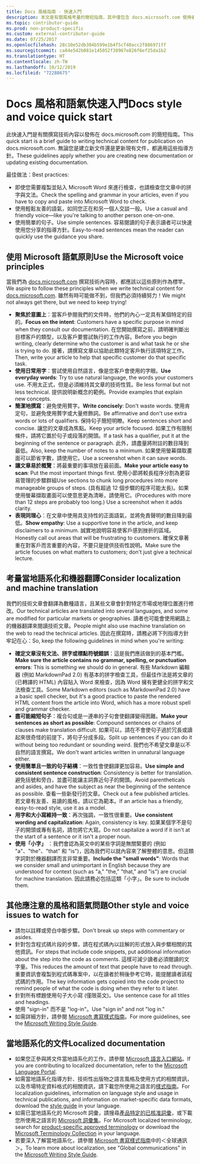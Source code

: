 ```yaml
---
title: Docs 風格指南 - 快速入門
description: 本文是有關風格考量的簡短指南，其中僅包含 docs.microsoft.com 使用者入門的基本主題。
ms.topic: contributor-guide
ms.prod: non-product-specific
ms.custom: external-contributor-guide
ms.date: 07/25/2017
ms.openlocfilehash: 28c10e52db304b599e1b4f5cf40acc2f886971ff
ms.sourcegitcommit: ca84e542b081e145052f38967e826f6ef25da1b2
ms.translationtype: HT
ms.contentlocale: zh-TW
ms.lasthandoff: 10/12/2019
ms.locfileid: "72288675"
---
```

# <a name="docs-style-and-voice-quick-start"></a><span data-ttu-id="a66c9-103">Docs 風格和語氣快速入門</span><span class="sxs-lookup"><span data-stu-id="a66c9-103">Docs style and voice quick start</span></span>

<span data-ttu-id="a66c9-104">此快速入門是有關撰寫技術內容以發佈在 docs.microsoft.com 的簡短指南。</span><span class="sxs-lookup"><span data-stu-id="a66c9-104">This quick start is a brief guide to writing technical content for publication on docs.microsoft.com.</span></span> <span data-ttu-id="a66c9-105">無論您是建立新文件還是更新現有文件，都適用這些指導方針。</span><span class="sxs-lookup"><span data-stu-id="a66c9-105">These guidelines apply whether you are creating new documentation or updating existing documentation.</span></span>

<span data-ttu-id="a66c9-106">最佳做法：</span><span class="sxs-lookup"><span data-stu-id="a66c9-106">Best practices:</span></span>

- <span data-ttu-id="a66c9-107">即使您需要複製並貼入 Microsoft Word 來進行檢查，也請檢查您文章中的拼字與文法。</span><span class="sxs-lookup"><span data-stu-id="a66c9-107">Check the spelling and grammar in your articles, even if you have to copy and paste into Microsoft Word to check.</span></span>
- <span data-ttu-id="a66c9-108">使用輕鬆友善的語氣，如同您正在和另一個人交談一般。</span><span class="sxs-lookup"><span data-stu-id="a66c9-108">Use a casual and friendly voice—like you're talking to another person one-on-one.</span></span>
- <span data-ttu-id="a66c9-109">使用簡單的句子。</span><span class="sxs-lookup"><span data-stu-id="a66c9-109">Use simple sentences.</span></span> <span data-ttu-id="a66c9-110">容易閱讀的句子表示讀者可以快速使用您分享的指導方針。</span><span class="sxs-lookup"><span data-stu-id="a66c9-110">Easy-to-read sentences mean the reader can quickly use the guidance you share.</span></span>

## <a name="use-the-microsoft-voice-principles"></a><span data-ttu-id="a66c9-111">使用 Microsoft 語氣原則</span><span class="sxs-lookup"><span data-stu-id="a66c9-111">Use the Microsoft voice principles</span></span>

<span data-ttu-id="a66c9-112">當我們為 [docs.microsoft.com](https://docs.microsoft.com) 撰寫技術內容時，都應該以這些原則作為標竿。</span><span class="sxs-lookup"><span data-stu-id="a66c9-112">We aspire to follow these principles when we write technical content for [docs.microsoft.com](https://docs.microsoft.com).</span></span> <span data-ttu-id="a66c9-113">雖然有時可能做不到，但我們必須持續努力！</span><span class="sxs-lookup"><span data-stu-id="a66c9-113">We might not always get there, but we need to keep trying!</span></span>

- <span data-ttu-id="a66c9-114">**聚焦於意圖上**：當客戶參閱我們的文件時，他們的內心一定具有某個特定的目的。</span><span class="sxs-lookup"><span data-stu-id="a66c9-114">**Focus on the intent**: Customers have a specific purpose in mind when they consult our documentation.</span></span> <span data-ttu-id="a66c9-115">在您開始撰寫之前，請明確判斷出目標客戶的類型，以及客戶要嘗試執行的工作內容。</span><span class="sxs-lookup"><span data-stu-id="a66c9-115">Before you begin writing, clearly determine who the customer is and what task he or she is trying to do.</span></span> <span data-ttu-id="a66c9-116">接著，請撰寫文章以協助此類特定客戶執行該項特定工作。</span><span class="sxs-lookup"><span data-stu-id="a66c9-116">Then, write your article to help that specific customer do that specific task.</span></span>
- <span data-ttu-id="a66c9-117">**使用日常用字**：嘗試使用自然語言，像是您客戶會使用的字眼。</span><span class="sxs-lookup"><span data-stu-id="a66c9-117">**Use everyday words**: Try to use natural language, the words your customers use.</span></span> <span data-ttu-id="a66c9-118">不用太正式，但是必須維持其文章的技術性質。</span><span class="sxs-lookup"><span data-stu-id="a66c9-118">Be less formal but not less technical.</span></span> <span data-ttu-id="a66c9-119">提供說明新概念的範例。</span><span class="sxs-lookup"><span data-stu-id="a66c9-119">Provide examples that explain new concepts.</span></span>
- <span data-ttu-id="a66c9-120">**簡潔地撰寫**：避免使用贅字。</span><span class="sxs-lookup"><span data-stu-id="a66c9-120">**Write concisely**: Don't waste words.</span></span> <span data-ttu-id="a66c9-121">使用肯定句，並避免使用贅字或大量修飾詞。</span><span class="sxs-lookup"><span data-stu-id="a66c9-121">Be affirmative and don't use extra words or lots of qualifiers.</span></span> <span data-ttu-id="a66c9-122">保持句子簡短明瞭。</span><span class="sxs-lookup"><span data-stu-id="a66c9-122">Keep sentences short and concise.</span></span> <span data-ttu-id="a66c9-123">讓您的文章成為焦點。</span><span class="sxs-lookup"><span data-stu-id="a66c9-123">Keep your article focused.</span></span> <span data-ttu-id="a66c9-124">如果工作有限制條件，請將它置於句子或段落的開頭。</span><span class="sxs-lookup"><span data-stu-id="a66c9-124">If a task has a qualifier, put it at the beginning of the sentence or paragraph.</span></span> <span data-ttu-id="a66c9-125">此外，請盡量將附註的數目降到最低。</span><span class="sxs-lookup"><span data-stu-id="a66c9-125">Also, keep the number of notes to a minimum.</span></span> <span data-ttu-id="a66c9-126">如果使用螢幕擷取畫面可以節省字數，請使用它。</span><span class="sxs-lookup"><span data-stu-id="a66c9-126">Use a screenshot when it can save words.</span></span>
- <span data-ttu-id="a66c9-127">**讓文章易於概覽**：將最重要的事項放在最前面。</span><span class="sxs-lookup"><span data-stu-id="a66c9-127">**Make your article easy to scan**: Put the most important things first.</span></span> <span data-ttu-id="a66c9-128">使用小節將較長程序分割為更容易管理的步驟群組</span><span class="sxs-lookup"><span data-stu-id="a66c9-128">Use sections to chunk long procedures into more manageable groups of steps.</span></span> <span data-ttu-id="a66c9-129">(具有超過 12 個步驟的程序可能太長)。如果使用螢幕擷取畫面可以使意思更為清晰，請使用它。</span><span class="sxs-lookup"><span data-stu-id="a66c9-129">(Procedures with more than 12 steps are probably too long.) Use a screenshot when it adds clarity.</span></span>
- <span data-ttu-id="a66c9-130">**表現同理心**：在文章中使用具支持性的正面語氣，並將免責聲明的數目降到最低。</span><span class="sxs-lookup"><span data-stu-id="a66c9-130">**Show empathy**: Use a supportive tone in the article, and keep disclaimers to a minimum.</span></span> <span data-ttu-id="a66c9-131">誠實地說明容易使客戶感到挫折的區域。</span><span class="sxs-lookup"><span data-stu-id="a66c9-131">Honestly call out areas that will be frustrating to customers.</span></span> <span data-ttu-id="a66c9-132">確保文章著重在對客戶而言重要的內容，不要只是提供技術性說明。</span><span class="sxs-lookup"><span data-stu-id="a66c9-132">Make sure the article focuses on what matters to customers; don't just give a technical lecture.</span></span>

## <a name="consider-localization-and-machine-translation"></a><span data-ttu-id="a66c9-133">考量當地語系化和機器翻譯</span><span class="sxs-lookup"><span data-stu-id="a66c9-133">Consider localization and machine translation</span></span>

<span data-ttu-id="a66c9-134">我們的技術文章會翻譯為數種語言，且某些文章會針對特定市場或地理位置進行修改。</span><span class="sxs-lookup"><span data-stu-id="a66c9-134">Our technical articles are translated into several languages, and some are modified for particular markets or geographies.</span></span> <span data-ttu-id="a66c9-135">讀者也可能會使用網路上的機器翻譯來閱讀技術文章。</span><span class="sxs-lookup"><span data-stu-id="a66c9-135">People might also use machine translation on the web to read the technical articles.</span></span> <span data-ttu-id="a66c9-136">因此在撰寫時，請務必將下列指導方針牢記在心：</span><span class="sxs-lookup"><span data-stu-id="a66c9-136">So, keep the following guidelines in mind when you're writing:</span></span>

- <span data-ttu-id="a66c9-137">**確定文章沒有文法、拼字或標點符號錯誤**：這是我們應該做到的基本門檻。</span><span class="sxs-lookup"><span data-stu-id="a66c9-137">**Make sure the article contains no grammar, spelling, or punctuation errors**: This is something we should do in general.</span></span> <span data-ttu-id="a66c9-138">有些 Markdown 編輯器 (例如 MarkdownPad 2.0) 有基本的拼字檢查工具，但最佳作法是將文章的 (已轉譯的 HTML) 內容貼入 Word 來檢查，因為 Word 擁有更健全的拼字和文法檢查工具。</span><span class="sxs-lookup"><span data-stu-id="a66c9-138">Some Markdown editors (such as MarkdownPad 2.0) have a basic spell checker, but it's a good practice to paste the rendered HTML content from the article into Word, which has a more robust spell and grammar checker.</span></span>
- <span data-ttu-id="a66c9-139">**盡可能縮短句子**：複合句或是一連串的子句會使翻譯變得困難。</span><span class="sxs-lookup"><span data-stu-id="a66c9-139">**Make your sentences as short as possible**: Compound sentences or chains of clauses make translation difficult.</span></span> <span data-ttu-id="a66c9-140">如果可以，請在不會使句子過於冗長或讀起來很奇怪的前提下，將句子分成多段。</span><span class="sxs-lookup"><span data-stu-id="a66c9-140">Split up sentences if you can do it without being too redundant or sounding weird.</span></span> <span data-ttu-id="a66c9-141">我們也不希望文章是以不自然的語言撰寫。</span><span class="sxs-lookup"><span data-stu-id="a66c9-141">We don't want articles written in unnatural language either.</span></span>
- <span data-ttu-id="a66c9-142">**使用簡單且一致的句子結構**：一致性會使翻譯更加容易。</span><span class="sxs-lookup"><span data-stu-id="a66c9-142">**Use simple and consistent sentence construction**: Consistency is better for translation.</span></span> <span data-ttu-id="a66c9-143">避免括號和旁白，並盡可能讓主詞靠近句子的開頭。</span><span class="sxs-lookup"><span data-stu-id="a66c9-143">Avoid parentheticals and asides, and have the subject as near the beginning of the sentence as possible.</span></span> <span data-ttu-id="a66c9-144">查看一些新發行的文章。</span><span class="sxs-lookup"><span data-stu-id="a66c9-144">Check out a few published articles.</span></span> <span data-ttu-id="a66c9-145">若文章有友善、易讀的風格，請以它為範本。</span><span class="sxs-lookup"><span data-stu-id="a66c9-145">If an article has a friendly, easy-to-read style, use it as a model.</span></span>
- <span data-ttu-id="a66c9-146">**用字和大小寫維持一致**：再次強調，一致性很重要。</span><span class="sxs-lookup"><span data-stu-id="a66c9-146">**Use consistent wording and capitalization**: Again, consistency is key.</span></span> <span data-ttu-id="a66c9-147">如果某個字不是句子的開頭或專有名詞，請勿將它大寫。</span><span class="sxs-lookup"><span data-stu-id="a66c9-147">Do not capitalize a word if it isn't at the start of a sentence or it isn't a proper noun.</span></span>
- <span data-ttu-id="a66c9-148">**使用「小字」** ：我們會認為英文中的某些字詞是無關緊要的 (例如 "a"、"the"、"that" 和 "is")，因為我們可以就內容來了解整體的意思。但這類字詞對於機器翻譯而言非常重要。</span><span class="sxs-lookup"><span data-stu-id="a66c9-148">**Include the "small words"**: Words that we consider small and unimportant in English because they are understood for context (such as "a," "the," "that," and "is") are crucial for machine translation.</span></span> <span data-ttu-id="a66c9-149">因此請務必包括這類「小字」。</span><span class="sxs-lookup"><span data-stu-id="a66c9-149">Be sure to include them.</span></span>

## <a name="other-style-and-voice-issues-to-watch-for"></a><span data-ttu-id="a66c9-150">其他應注意的風格和語氣問題</span><span class="sxs-lookup"><span data-stu-id="a66c9-150">Other style and voice issues to watch for</span></span>

- <span data-ttu-id="a66c9-151">請勿以註釋或旁白中斷步驟。</span><span class="sxs-lookup"><span data-stu-id="a66c9-151">Don't break up steps with commentary or asides.</span></span>
- <span data-ttu-id="a66c9-152">針對包含程式碼片段的步驟，請在程式碼內以註解的形式放入與步驟相關的其他資訊。</span><span class="sxs-lookup"><span data-stu-id="a66c9-152">For steps that include code snippets, put additional information about the step into the code as comments.</span></span> <span data-ttu-id="a66c9-153">這樣可減少讀者必須閱讀的文字量。</span><span class="sxs-lookup"><span data-stu-id="a66c9-153">This reduces the amount of text that people have to read through.</span></span> <span data-ttu-id="a66c9-154">重要資訊會複製到程式碼專案中，以在讀者於稍後參考它時，能提醒讀者該程式碼的作用。</span><span class="sxs-lookup"><span data-stu-id="a66c9-154">The key information gets copied into the code project to remind people of what the code is doing when they refer to it later.</span></span>
- <span data-ttu-id="a66c9-155">針對所有標題使用句子大小寫 (僅限英文)。</span><span class="sxs-lookup"><span data-stu-id="a66c9-155">Use sentence case for all titles and headings.</span></span>
- <span data-ttu-id="a66c9-156">使用 "sign-in" 而不是 "log-in"。</span><span class="sxs-lookup"><span data-stu-id="a66c9-156">Use "sign in" and not "log in."</span></span>
- <span data-ttu-id="a66c9-157">如需詳細方針，請參閱 [Microsoft 書寫樣式指南](https://docs.microsoft.com/style-guide/welcome)。</span><span class="sxs-lookup"><span data-stu-id="a66c9-157">For more guidelines, see the [Microsoft Writing Style Guide](https://docs.microsoft.com/style-guide/welcome).</span></span>

## <a name="localized-documentation"></a><span data-ttu-id="a66c9-158">當地語系化的文件</span><span class="sxs-lookup"><span data-stu-id="a66c9-158">Localized documentation</span></span>

- <span data-ttu-id="a66c9-159">如果您正參與將文件當地語系化的工作，請參閱 [Microsoft 語言入口網站](https://www.microsoft.com/Language/Default.aspx)。</span><span class="sxs-lookup"><span data-stu-id="a66c9-159">If you are contributing to localized documentation, refer to the [Microsoft Language Portal](https://www.microsoft.com/Language/Default.aspx).</span></span>
- <span data-ttu-id="a66c9-160">如需當地語系化指導方針、技術性出版物之語言風格及使用方式的相關資訊，以及市場特定資料格式的相關資訊，請下載您所使用之語言的[樣式指南](https://www.microsoft.com/Language/StyleGuides)。</span><span class="sxs-lookup"><span data-stu-id="a66c9-160">For localization guidelines, information on language style and usage in technical publications, and information on market-specific data formats, download the [style guide](https://www.microsoft.com/Language/StyleGuides) in your language.</span></span>
- <span data-ttu-id="a66c9-161">如需已當地語系化的 Microsoft 詞彙，請搜尋[產品特定的已核准詞彙](https://www.microsoft.com/Language/Default.aspx)，或下載您所使用之語言的 [Microsoft 詞彙集](https://www.microsoft.com/language/Terminology)。</span><span class="sxs-lookup"><span data-stu-id="a66c9-161">For Microsoft localized terminology, search for [product-specific approved terminology](https://www.microsoft.com/Language/Default.aspx) or download the [Microsoft Terminology Collection](https://www.microsoft.com/language/Terminology) in your language.</span></span>
- <span data-ttu-id="a66c9-162">若要深入了解當地語系化，請參閱 [Microsoft 書寫樣式指南](https://docs.microsoft.com/style-guide/global-communications)中的＜全球通訊＞。</span><span class="sxs-lookup"><span data-stu-id="a66c9-162">To learn more about localization, see "Global communications" in the [Microsoft Writing Style Guide](https://docs.microsoft.com/style-guide/global-communications).</span></span>

